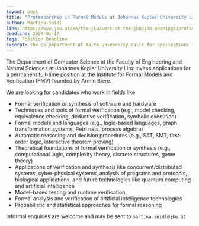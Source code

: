 ```yaml
---
layout: post
title: "Professorship in Formal Models at Johannes Kepler University Linz"
author: Martina Seidl
link: https://www.jku.at/en/the-jku/work-at-the-jku/job-openings/professorship-positions/formal-methods/
deadline: 2024-01-17
tags: Position Deadline
excerpt: The CS Department of Aalto University calls for applications for tenure-track Assistant Professorship in all areas of Computer Science.
---
```

The Department of Computer Science at the Faculty of Engineering and Natural Sciences at
Johannes Kepler University Linz invites applications for a permanent full-time position at the 
Institute for Formal Models and Verification (FMV) founded by Armin Biere.

We are looking for candidates who work in fields like

- Formal verification or synthesis of software and hardware
- Techniques and tools of formal verification 
(e.g., model checking, equivalence checking, deductive verification, symbolic execution)
- Formal models and languages 
(e.g., logic-based languages, graph transformation systems, Petri nets, process algebra)
- Automatic reasoning and decision procedures 
(e.g., SAT, SMT, first-order logic, interactive theorem proving)
- Theoretical foundations of formal verification or synthesis 
(e.g., computational logic, complexity theory, discrete structures, game theory)
- Applications of verification and synthesis like concurrent/distributed systems,
cyber-physical systems, analysis of programs and protocols, biological applications, and
future technologies like quantum computing and artificial intelligence
- Model-based testing and runtime verification
- Formal analysis and verification of artificial intelligence technologies
- Probabilistic and statistical approaches for formal reasoning
 

Informal enquiries are welcome and may be sent to `martina.seidl@jku.at`
